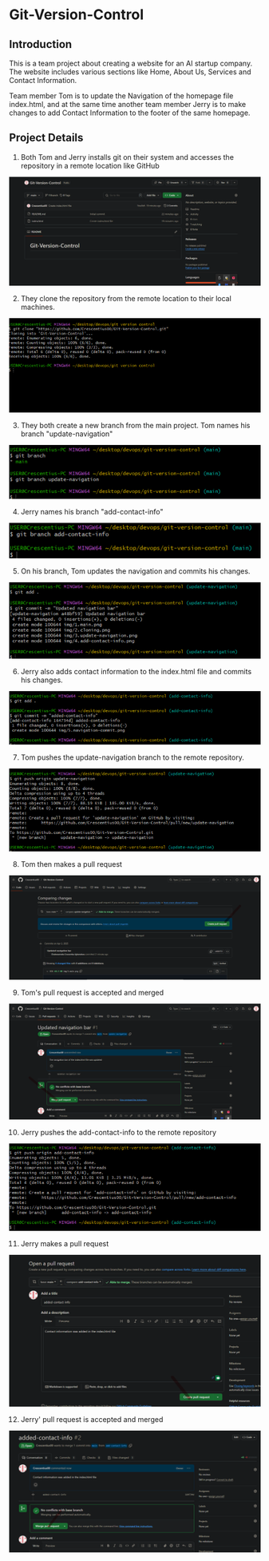 # Git-Version-Control

## Introduction
This is a team project about creating a website for an AI startup company. The website includes various sections like Home, About Us, Services and Contact Information.

Team member Tom is to update the Navigation of the homepage file index.html, and at the same time another team member Jerry is to make changes to add Contact Information to the footer of the same homepage.

## Project Details
1. Both Tom and Jerry installs git on their system and accesses the repository in a remote location like GitHub

![](/img/1.main.png)

2. They clone the repository from the remote location to their local machines.

![](/img/2.cloning.png)

3. They both create a new branch from the main project. Tom names his branch "update-navigation"

![](/img/3.update-navigation.png)

4. Jerry names his branch "add-contact-info"

![](/img/4.add-contact-info.png)

5. On his branch, Tom updates the navigation and commits his changes.

![](/img/5.navigation-commit.png)

6. Jerry also adds contact information to the index.html file and commits his changes.

![](/img/6.contact-info-commit.png)

7. Tom pushes the update-navigation branch to the remote repository.

![](/img/7.push-update-navigation.png)

8. Tom then makes a pull request

![](/img/8.pr-update-navigation.png)

9. Tom's pull request is accepted and merged

![](/img/9.pr-merged.png)

10. Jerry pushes the add-contact-info to the remote repository

![](/img/10.push-add-contact-info.png)

11. Jerry makes a pull request

![](/img/11.pr-add-contact-info.png)

12. Jerry' pull request is accepted and merged

![](/img/12.contact-info-pr-merged.png)